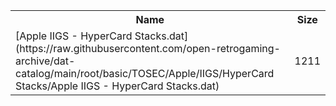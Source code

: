 <table>
<tr><th>Name</th><th>Size</th></tr>
<tr><td>
[Apple IIGS - HyperCard Stacks.dat](https://raw.githubusercontent.com/open-retrogaming-archive/dat-catalog/main/root/basic/TOSEC/Apple/IIGS/HyperCard Stacks/Apple IIGS - HyperCard Stacks.dat)
</td><td>1211</td></tr>
</table>
